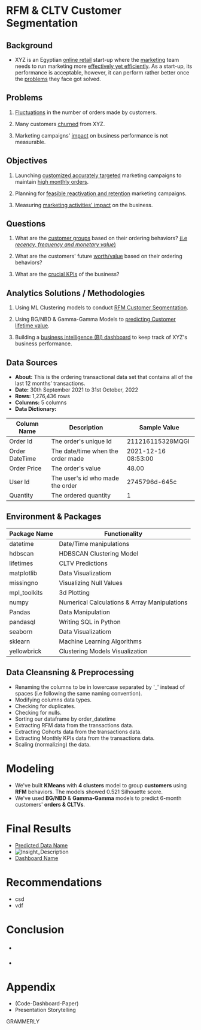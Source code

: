 # RFM & CLTV Customer Segmentation


## **Background** 

  - XYZ is an Egyptian <u>online retail</u> start-up where the <u>marketing</u> team needs to run marketing more <u>effectively yet efficiently</u>. As a start-up, its performance is acceptable, however, it can perform rather better once the <u>problems</u> they face got solved.


## **Problems** 

1. <u>Fluctuations</u> in the number of orders made by customers.

2. Many customers <u>churned</u> from XYZ. 

3. Marketing campaigns' <u>impact</u> on business performance is not measurable.


## **Objectives** 

1. Launching <u>customized accurately targeted</u> marketing campaigns to maintain <u>high monthly orders</u>.

2. Planning for <u>feasible reactivation and retention</u> marketing campaigns.

3. Measuring <u>marketing activities' impact</u> on the business.


## **Questions** 

1. What are the <u>customer groups</u> based on their ordering behaviors? <u>(i.e *recency, frequency and monetary value*)</u>

2. What are the customers' future <u>worth/value</u> based on their ordering behaviors?


3. What are the <u>crucial KPIs</u> of the business?


## **Analytics Solutions / Methodologies**

1. Using ML Clustering models to conduct <u>RFM Customer Segmentation</u>.

2. Using BG/NBD & Gamma-Gamma Models to <u>predicting Customer lifetime value</u>.

3. Building a <u>business intelligence (BI) dashboard</u> to keep track of XYZ's business performance.



## **Data Sources**

- **About:** This is the ordering transactional data set that contains all of the last 12 months’ transactions.
- **Date:** 30th September 2021 to 31st October, 2022
- **Rows:** 1,276,436 rows
- **Columns:** 5 columns
- **Data Dictionary:**

| Column Name | Description | Sample Value  |
|-------------|-------------|---------------|
| Order Id    | The order's unique Id  | 211216115328MQGI |
| Order DateTime | The date/time when the order made | 2021-12-16 08:53:00 |	
| Order Price | The order's value  | 48.00 |
| User Id     | The user's id who made the order  | 2745796d-645c	|
| Quantity    | The ordered quantity  | 1 |



 ## **Environment** & **Packages**

  | Package Name | Functionality                 |
  |--------------|-------------------------------|
  | datetime     | Date/Time manipulations |
  | hdbscan      | HDBSCAN Clustering Model |
  | lifetimes    | CLTV Predictions |  
  | matplotlib   | Data Visualizatiom            |  
  | missingno    | Visualizing Null Values |
  | mpl_toolkits | 3d Plotting |  
  | numpy        | Numerical Calculations & Array Manipulations   |
  | Pandas       | Data Manipulation             |
  | pandasql     | Writing SQL in Python |
  | seaborn      | Data Visualizatiom            |
  | sklearn      | Machine Learning Algorithms   |
  | yellowbrick  | Clustering Models Visualization |



## **Data Cleansning & Preprocessing**

  - Renaming the columns to be in lowercase separated by '_' instead of spaces (i.e following the same naming convention).
  - Modifying columns data types.
  - Checking for duplicates.
  - Checking for nulls.
  - Sorting our dataframe by order_datetime
  - Extracting RFM data from the transactions data.
  - Extracting Cohorts data from the transactions data.
  - Extracting Monthly KPIs data from the transactions data.
  - Scaling (normalizing) the data.


  # **Modeling**

  - We've built **KMeans** with **4 clusters** model to group **customers** using **RFM** behaviors. The models showed 0.521 Silhouette score.
  - We've used **BG/NBD** & **Gamma-Gamma** models to predict 6-month customers' **orders & CLTVs**.



  # **Final Results**

  - [Predicted Data Name](link)
  - ![Insight_Description](link)
  - [Dashboard Name](link)



  # **Recommendations**

  - csd
  - vdf



  # **Conclusion**

  - ###
  - ###


  # **Appendix**

  - (Code-Dashboard-Paper)
  - Presentation Storytelling

GRAMMERLY
